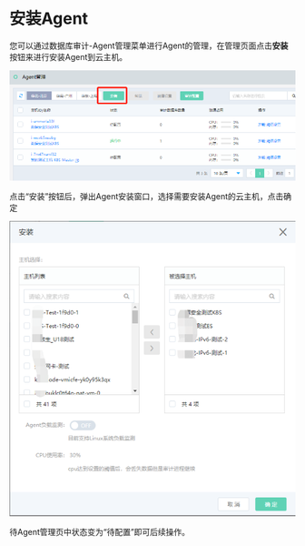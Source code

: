 
# 安装Agent

您可以通过数据库审计-Agent管理菜单进行Agent的管理，在管理页面点击**安装**按钮来进行安装Agent到云主机。

![安装Agent按钮](/image/Database-Audit/安装Agent-1.png)

点击“安装”按钮后，弹出Agent安装窗口，选择需要安装Agent的云主机，点击确定

![安装Agent窗口](/image/Database-Audit/安装Agent-2.png)

待Agent管理页中状态变为“待配置”即可后续操作。
